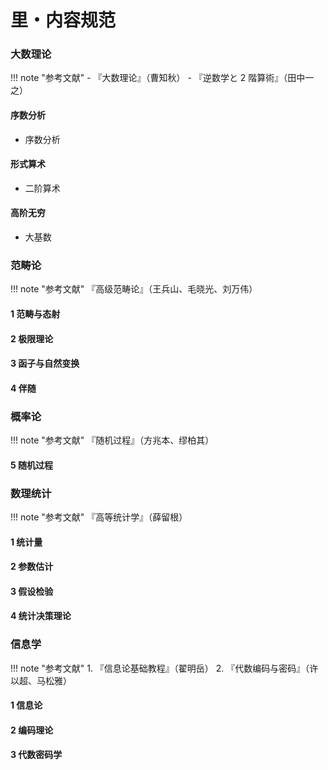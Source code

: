 # 里・内容规范

### 大数理论

!!! note "参考文献"
    - 『大数理论』（曹知秋）
    - 『逆数学と 2 階算術』（田中一之）

#### 序数分析
- 序数分析

#### 形式算术
- 二阶算术

#### 高阶无穷
- 大基数

### 范畴论

!!! note "参考文献"
    『高级范畴论』（王兵山、毛晓光、刘万伟）

#### 1 范畴与态射

#### 2 极限理论

#### 3 函子与自然变换

#### 4 伴随

### 概率论

!!! note "参考文献"
    『随机过程』（方兆本、缪柏其）

#### 5 随机过程

### 数理统计

!!! note "参考文献"
    『高等统计学』（薛留根）

#### 1 统计量

#### 2 参数估计

#### 3 假设检验

#### 4 统计决策理论

### 信息学

!!! note "参考文献"
    1. 『信息论基础教程』（翟明岳）
    2. 『代数编码与密码』（许以超、马松雅）

#### 1 信息论

#### 2 编码理论

#### 3 代数密码学
